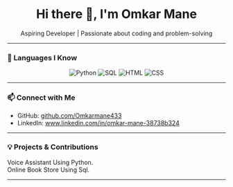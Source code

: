 <h1 align="center">Hi there 👋, I'm Omkar Mane</h1>
<p align="center">Aspiring Developer | Passionate about coding and problem-solving</p>

---

### 🧠 Languages I Know

<p align="center">
  <img src="https://img.shields.io/badge/Python-3776AB?style=for-the-badge&logo=python&logoColor=white" alt="Python" />
  <img src="https://img.shields.io/badge/SQL-025E8C?style=for-the-badge&logo=postgresql&logoColor=white" alt="SQL" />
  <img src="https://img.shields.io/badge/HTML5-E34F26?style=for-the-badge&logo=html5&logoColor=white" alt="HTML" />
  <img src="https://img.shields.io/badge/CSS3-1572B6?style=for-the-badge&logo=css3&logoColor=white" alt="CSS" />
</p>

---

### 📫 Connect with Me
- GitHub: [github.com/Omkarmane433](https://github.com/Omkarmane433)
- LinkedIn: www.linkedin.com/in/omkar-mane-38738b324

---

### 💡 Projects & Contributions
Voice Assistant Using Python.  
Online Book Store Using Sql.

---

